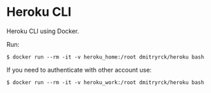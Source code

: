 # Heroku CLI

Heroku CLI using Docker.

Run:

```terminal
$ docker run --rm -it -v heroku_home:/root dmitryrck/heroku bash
```

If you need to authenticate with other account use:

```terminal
$ docker run --rm -it -v heroku_work:/root dmitryrck/heroku bash
```
